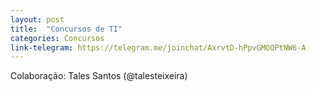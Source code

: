 ```yaml
---
layout: post
title:  "Concursos de TI"
categories: Concursos
link-telegram: https://telegram.me/joinchat/AxrvtD-hPpvGMOOPtNW6-A
---
```

Colaboração: Tales Santos (@talesteixeira)
